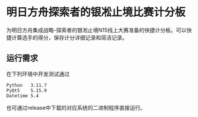 # 明日方舟探索者的银凇止境比赛计分板
为明日方舟集成战略-探索者的银凇止境N15线上大赛准备的快捷计分板。可以快捷计算选手的得分，保存计分详细记录和简洁记录。
## 运行需求
在下列环境中开发测试通过
```commandline
Python   3.11.7
PyQt5    5.15.9
Datetime 5.4
```
也可通过release中下载的对应系统的二进制程序直接运行。